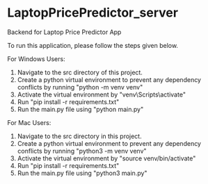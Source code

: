 # LaptopPricePredictor_server
Backend for Laptop Price Predictor App

To run this application, please follow the steps given below.

For Windows Users:
1. Navigate to the src directory of this project.
2. Create a python virtual environment to prevent any dependency conflicts by running "python -m venv venv"
3. Activate the virtual environment by "venv\Scripts\activate"
4. Run "pip install -r requirements.txt"
5. Run the main.py file using "python main.py"

For Mac Users:
1. Navigate to the src directory in this project.
2. Create a python virtual environment to prevent any dependency conflicts by running "python3 -m venv venv"
3. Activate the virtual environment by "source venv/bin/activate"
4. Run "pip install -r requirements.txt"
5. Run the main.py file using "python3 main.py"

